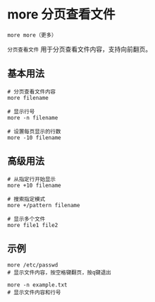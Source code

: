 # more 分页查看文件

`more more（更多）`

`分页查看文件` 用于分页查看文件内容，支持向前翻页。

## 基本用法
```shell
# 分页查看文件内容
more filename

# 显示行号
more -n filename

# 设置每页显示的行数
more -10 filename
```

## 高级用法
```shell
# 从指定行开始显示
more +10 filename

# 搜索指定模式
more +/pattern filename

# 显示多个文件
more file1 file2
```

## 示例
```shell
more /etc/passwd
# 显示文件内容，按空格键翻页，按q键退出

more -n example.txt
# 显示文件内容和行号
```
